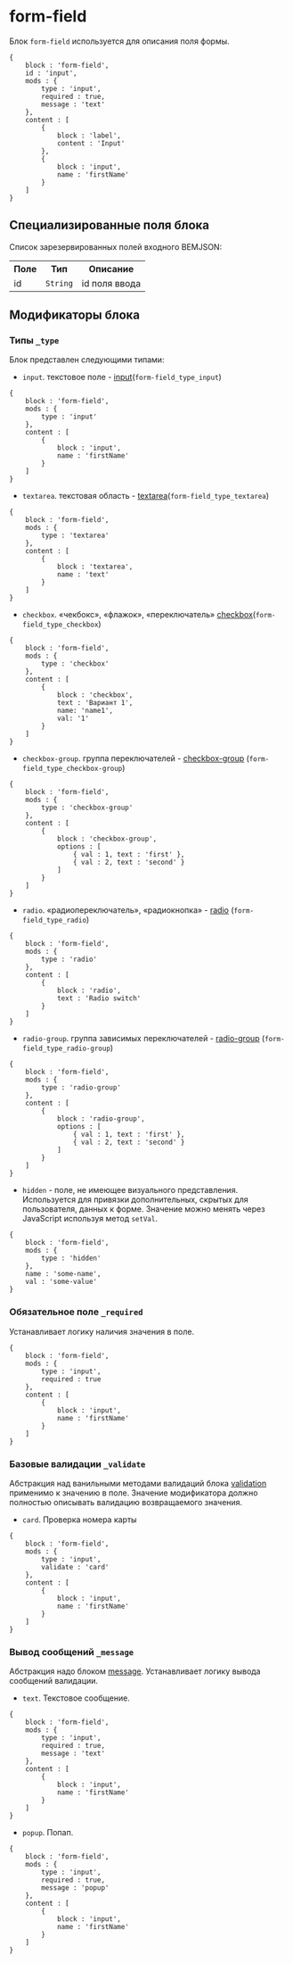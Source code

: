 # form-field

Блок `form-field` используется для описания поля формы.

```bemjson
{
    block : 'form-field',
    id : 'input',
    mods : {
        type : 'input',
        required : true,
        message : 'text'
    },
    content : [
        {
            block : 'label',
            content : 'Input'
        },
        {
            block : 'input',
            name : 'firstName'
        }
    ]
}
```

## Специализированные поля блока

Список зарезервированных полей входного BEMJSON:

<table>
    <tr>
        <th>Поле</th>
        <th>Тип</th>
        <th>Описание</th>
    </tr>
    <tr>
        <td>id</td>
        <td>
            <code>String</code>
        </td>
        <td>id поля ввода</td>
    </tr>
</table>

## Модификаторы блока

### Типы `_type`

Блок представлен следующими типами:

* `input`. текстовое поле - [input](https://github.com/bem/bem-components/blob/v2/common.blocks/input/input.ru.md)(`form-field_type_input`)

```bemjson
{
    block : 'form-field',
    mods : {
        type : 'input'
    },
    content : [
        {
            block : 'input',
            name : 'firstName'
        }
    ]
}
```

* `textarea`. текстовая область - [textarea](https://github.com/bem/bem-components/blob/v2/common.blocks/textarea/textarea.ru.md)(`form-field_type_textarea`)

```bemjson
{
    block : 'form-field',
    mods : {
        type : 'textarea'
    },
    content : [
        {
            block : 'textarea',
            name : 'text'
        }
    ]
}
```

* `checkbox`. «чекбокс», «флажок», «переключатель» [checkbox](https://github.com/bem/bem-components/blob/v2/common.blocks/checkbox/checkbox.ru.md)(`form-field_type_checkbox`)

```bemjson
{
    block : 'form-field',
    mods : {
        type : 'checkbox'
    },
    content : [
        {
            block : 'checkbox',
            text : 'Вариант 1',
            name: 'name1',
            val: '1'
        }
    ]
}
```

* `checkbox-group`. группа переключателей - [checkbox-group](https://github.com/bem/bem-components/blob/v2/common.blocks/checkbox-group/checkbox-group.ru.md) (`form-field_type_checkbox-group`)

```bemjson
{
    block : 'form-field',
    mods : {
        type : 'checkbox-group'
    },
    content : [
        {
            block : 'checkbox-group',
            options : [
                { val : 1, text : 'first' },
                { val : 2, text : 'second' }
            ]
        }
    ]
}
```

* `radio`. «радиопереключатель», «радиокнопка» - [radio](https://github.com/bem/bem-components/blob/v2/common.blocks/radio/radio.ru.md) (`form-field_type_radio`)

```bemjson
{
    block : 'form-field',
    mods : {
        type : 'radio'
    },
    content : [
        {
            block : 'radio',
            text : 'Radio switch'
        }
    ]
}
```

* `radio-group`. группа зависимых переключателей - [radio-group](https://github.com/bem/bem-components/blob/v2/common.blocks/radio-group/radio-group.ru.md) (`form-field_type_radio-group`)

```bemjson
{
    block : 'form-field',
    mods : {
        type : 'radio-group'
    },
    content : [
        {
            block : 'radio-group',
            options : [
                { val : 1, text : 'first' },
                { val : 2, text : 'second' }
            ]
        }
    ]
}
```

* `hidden` - поле, не имеющее визуального представления. Используется для привязки дополнительных, скрытых для пользователя, данных к форме. Значение можно менять через JavaScript используя метод `setVal`.

```bemjson
{
    block : 'form-field',
    mods : {
        type : 'hidden'
    },
    name : 'some-name',
    val : 'some-value'
}
```
 
### Обязательное поле `_required` 

Устанавливает логику наличия значения в поле.

```bemjson
{
    block : 'form-field',
    mods : {
        type : 'input',
        required : true
    },
    content : [
        {
            block : 'input',
            name : 'firstName'
        }
    ]
}
```

### Базовые валидации `_validate` 

Абстракция над ванильными методами валидаций блока [validation](../validation/validation.ru.md) применимо к значению в поле.
Значение модификатора должно полностью описывать валидацию возвращаемого значения.

* `card`. Проверка номера карты

```bemjson
{
    block : 'form-field',
    mods : {
        type : 'input',
        validate : 'card'
    },
    content : [
        {
            block : 'input',
            name : 'firstName'
        }
    ]
}
```

### Вывод сообщений `_message` 

Абстракция надо блоком [message](../message/message.ru.md). Устанавливает логику вывода сообщений валидации.
 
* `text`. Текстовое сообщение.

```bemjson
{
    block : 'form-field',
    mods : {
        type : 'input',
        required : true,
        message : 'text'
    },
    content : [
        {
            block : 'input',
            name : 'firstName'
        }
    ]
}
```

* `popup`. Попап.

```bemjson
{
    block : 'form-field',
    mods : {
        type : 'input',
        required : true,
        message : 'popup'
    },
    content : [
        {
            block : 'input',
            name : 'firstName'
        }
    ]
}
```
